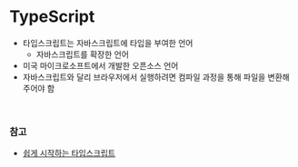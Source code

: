 # TypeScript
- 타입스크립트는 자바스크립트에 타입을 부여한 언어
  - 자바스크립트를 확장한 언어
- 미국 마이크로소프트에서 개발한 오픈소스 언어
- 자바스크립트와 달리 브라우저에서 실행하려면 컴파일 과정을 통해 파일을 변환해주어야 함


<br>

### 참고
- [쉽게 시작하는 타입스크립트](https://www.yes24.com/Product/Goods/119410497)
